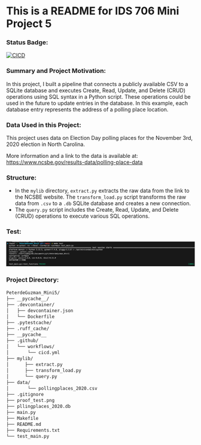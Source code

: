  # This is a README for IDS 706 Mini Project 5

### Status Badge:
[![CICD](https://github.com/nogibjj/PeterdeGuzman_Mini5/actions/workflows/cicd.yml/badge.svg)](https://github.com/nogibjj/PeterdeGuzman_Mini5/actions/workflows/cicd.yml)

### Summary and Project Motivation:
In this project, I built a pipeline that connects a publicly available CSV to a SQLite database and executes Create, Read, Update, and Delete (CRUD) operations using SQL syntax in a Python script. These operations could be used in the future to update entries in the database. In this example, each database entry represents the address of a polling place location. 

### Data Used in this Project:
This project uses data on Election Day polling places for the November 3rd, 2020 election in North Carolina.

More information and a link to the data is available at: https://www.ncsbe.gov/results-data/polling-place-data

### Structure:
- In the `mylib` directory, `extract.py` extracts the raw data from the link to the NCSBE website. The `transform_load.py` script transforms the raw data from `.csv` to a `.db` SQLite database and creates a new connection.
- The `query.py` script includes the Create, Read, Update, and Delete (CRUD) operations to execute various SQL operations. 

### Test:
![alttext](proof_test.png)


### Project Directory:
```
PeterdeGuzman_Mini5/
├── __pycache__/
├── .devcontainer/
│   ├── devcontainer.json
│   └── Dockerfile
├── .pytestcache/
├── .ruff_cache/
├── __pycache__
├── .github/
│   └── workflows/
│       └── cicd.yml
├── mylib/
│      ├── extract.py
│      ├── transform_load.py
│      └── query.py
├── data/
│       └── pollingplaces_2020.csv
├── .gitignore
├── proof_test.png
├── pllingplaces_2020.db
├── main.py
├── Makefile
├── README.md
├── Requirements.txt
└── test_main.py
```


